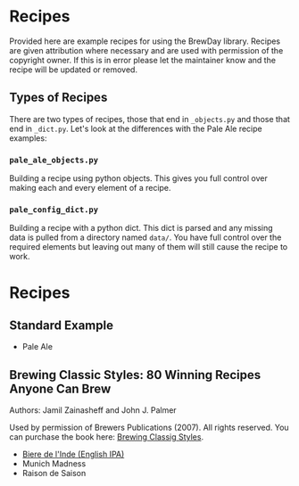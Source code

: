 # Recipes

Provided here are example recipes for using the BrewDay library.  Recipes are
given attribution where necessary and are used with permission of the
copyright owner.  If this is in error please let the maintainer know and the
recipe will be updated or removed.

## Types of Recipes

There are two types of recipes, those that end in `_objects.py` and those that
end in `_dict.py`.   Let's look at the differences with the Pale Ale recipe
examples:

### `pale_ale_objects.py`

Building a recipe using python objects.  This gives you full control over
making each and every element of a recipe.

### `pale_config_dict.py`

Building a recipe with a python dict.  This dict is parsed and any missing data
is pulled from a directory named `data/`.  You have full control over the
required elements but leaving out many of them will still cause the recipe to
work.

# Recipes

## Standard Example

- Pale Ale

## Brewing Classic Styles: 80 Winning Recipes Anyone Can Brew

Authors: Jamil Zainasheff and John J. Palmer

Used by permission of Brewers Publications (2007). All rights reserved.
You can purchase the book here: [Brewing Classig Styles](http://www.brewerspublications.com/books/brewing-classic-styles-80-winning-recipes-anyone-can-brew/).

- [Biere de l'Inde (English IPA)](./examples/biere_de_linde_dict.py)
- Munich Madness
- Raison de Saison

